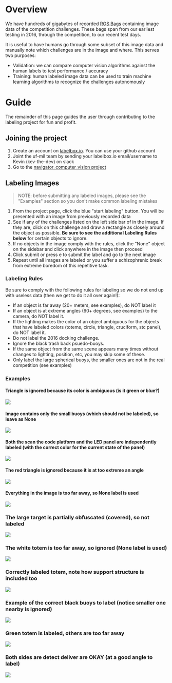 # Overview
We have hundreds of gigabytes of recorded [ROS Bags](http://wiki.ros.org/Bags) containing image data of the competition challenges. These bags span from our earliest testing in 2016, through the competition, to our recent test days. 

It is useful to have humans go through some subset of this image data and manually note which challenges are in the image and where. This serves two purposes:

* Validation: we can compare computer vision algorithms against the human labels to test performance / accuracy
* Training: human labeled image data can be used to train machine learning algorithms to recognize the challenges autonomously

#  Guide
The remainder of this page guides the user through contributing to the labeling project for fun and profit.

## Joining the project

1. Create an account on [labelbox.io](http://labelbox.io/). You can use your github account
1. Joint the uf-mil team by sending your labelbox.io email/username to Kevin (kev-the-dev) on slack
1. Go to the [navigator_computer_vision project](https://app.labelbox.com/projects/cjm82v7349sed0780ftl7pawi/overview)

## Labeling Images

> NOTE: before submitting any labeled images, please see the "Examples" section so you don't make common labeling mistakes

1. From the project page, click the blue "start labeling" button.  You will be presented with an image from previously recorded data
1. See if any of the challenges listed on the left side bar of in the image. If they are, click on this challenge and draw a rectangle as closely around the object as possible. **Be sure to see the additional Labeling Rules below** for certain objects to ignore.
1. If no objects in the image comply with the rules, click the "None" object on the sidebar and click anywhere in the image then proceed
1. Click submit or press e to submit the label and go to the next image
1. Repeat until all images are labeled or you suffer a schizophrenic break from extreme boredom of this repetitive task. 

### Labeling Rules
Be sure to comply with the following rules for labeling so we do not end up with useless data (then we get to do it all over again!):

* If an object is far away (20+ meters, see examples), do NOT label it
* If an object is at extreme angles (60+ degrees, see examples) to the camera, do NOT label it.
* If the lighting makes the color of an object ambiguous for the objects that have labeled colors (totems, circle, triangle, cruciform, stc panel), do NOT label it.
* Do not label the 2016 docking challenge.
* Ignore the black trash back psuedo-buoys.
* If the same object from the same scene appears many times without changes to lighting, position, etc, you may skip some of these.
* Only label the large spherical buoys, the smaller ones are not in the real competition (see examples)


### Examples

####  Triangle is ignored because its color is ambiguous (is it green or blue?)
![](https://i.imgur.com/Qp1sMeU.png)
####  Image contains only the small buoys (which should not be labeled), so leave as None
![](https://i.imgur.com/RQZtcem.png)
####  Both the scan the code platform and the LED panel are independently labeled (with the correct color for the current state of the panel)
![](https://i.imgur.com/0OTQChv.png)
####  The red triangle is ignored because it is at too extreme an angle
![](https://i.imgur.com/7o0eSdZ.png)
#### Everything in the image is too far away, so None label is used
![](https://i.imgur.com/6ZMiNSM.jpg)
### The large target is partially obfuscated (covered), so not labeled
![](https://i.imgur.com/OtRvlfl.png)
### The white totem is too far away, so ignored (None label is used)
![](https://i.imgur.com/OyoIp0e.jpg)
### Correctly labeled totem, note how support structure is included too
![](https://i.imgur.com/A31qQsK.png)
### Example of the correct black buoys to label (notice smaller one nearby is ignored)
![](https://i.imgur.com/uvw4WQh.png)
### Green totem is labeled, others are too far away
![](https://i.imgur.com/8Jlvgbb.png)
### Both sides are detect deliver are OKAY (at a good angle to label)
![](https://i.imgur.com/fXxGSJ6.png)
